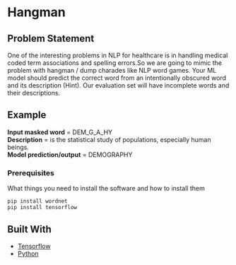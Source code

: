 # Hangman

## Problem Statement

One of the interesting problems in NLP for healthcare is in handling medical coded term associations and spelling errors.So we are going to mimic the problem with hangman / dump charades like NLP word games. Your ML model should predict the correct word from an intentionally obscured word and its description (Hint). Our evaluation set will have incomplete words and their descriptions.

## Example 
**Input masked word** = DEM_G_A_HY </br>
**Description** = is the statistical study of populations, especially human beings. </br>
**Model prediction/output** = DEMOGRAPHY


### Prerequisites

What things you need to install the software and how to install them

```
pip install wordnet
pip install tensorflow
```

## Built With

* [Tensorflow](https://www.tensorflow.org/)
* [Python](https://www.python.org/)

